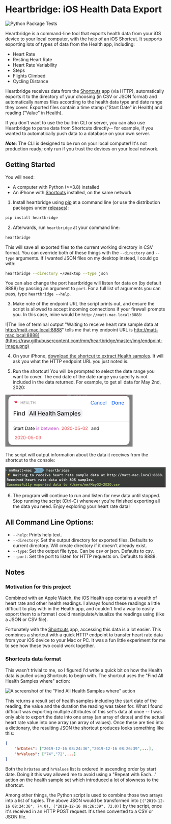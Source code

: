 # Heartbridge: iOS Health Data Export

![Python Package Tests](https://github.com/mm/heartbridge/actions/workflows/python-package.yml/badge.svg)

Heartbridge is a command-line tool that exports health data from your iOS device to your local computer, with the help of an iOS Shortcut. It supports exporting lots of types of data from the Health app, including:

- Heart Rate
- Resting Heart Rate
- Heart Rate Variability
- Steps
- Flights Climbed
- Cycling Distance

Heartbridge receives data from the [Shortcuts](https://apps.apple.com/us/app/shortcuts/id915249334) app (via HTTP), automatically exports it to the directory of your choosing (in CSV or JSON format) and automatically names files according to the health data type and date range they cover. Exported files contain a time stamp ("Start Date" in Health) and reading ("Value" in Health).

If you don't want to use the built-in CLI or server, you can also use Heartbridge to parse data from Shortcuts directly-- for example, if you wanted to automatically push data to a database on your own server.

**_Note_**: The CLI is designed to be run on your local computer! It's not production ready; only run if you trust the devices on your local network.

## Getting Started

You will need:
* A computer with Python (>=3.8) installed
* An iPhone with [Shortcuts](https://apps.apple.com/us/app/shortcuts/id915249334) installed, on the same network

1. Install heartbridge using [pip](https://pip.pypa.io/en/stable/) at a command line (or use the distribution packages under [releases](https://github.com/mm/heartbridge/releases)):

```bash
pip install heartbridge
```

2. Afterwards, run `heartbridge` at your command line:

```bash
heartbridge
```

This will save all exported files to the current working directory in CSV format. You can override both of these things with the `--directory` and `--type` arguments. If I wanted JSON files on my desktop instead, I could go with:

```bash
heartbridge --directory ~/Desktop --type json
```

You can also change the port heartbridge will listen for data on (by default 8888) by passing an argument to `port`. For a full list of arguments you can pass, type `heartbridge --help`.

3. Make note of the endpoint URL the script prints out, and ensure the script is allowed to accept incoming connections if your firewall prompts you. In this case, mine would be ```http://matt-mac.local:8888```:

![The line of terminal output "Waiting to receive heart rate sample data at http://matt-mac.local:8888" tells me that my endpoint URL is http://matt-mac.local:8888](https://raw.githubusercontent.com/mm/heartbridge/master/img/endpoint-image.png)

4. On your iPhone, [download the shortcut to extract Health samples](https://www.icloud.com/shortcuts/e4257a3986354ca79c8618c4e480bd5a). It will ask you what the HTTP endpoint URL you just noted is.

5. Run the shortcut! You will be prompted to select the date range you want to cover. The end date of the date range you specify is not included in the data returned. For example, to get all data for May 2nd, 2020:

![To select all data for May 2nd, 2020, you would select a date range between May 2nd and 3rd](https://raw.githubusercontent.com/mm/heartbridge/master/img/shortcut-iPhone.jpeg)

The script will output information about the data it receives from the shortcut to the console:

![Information about the data received by the script (number of samples and path of the file produced) is outputted to the console](https://raw.githubusercontent.com/mm/heartbridge/master/img/script-output.png)

6. The program will continue to run and listen for new data until stopped. Stop running the script (Ctrl-C) whenever you're finished exporting all the data you need. Enjoy exploring your heart rate data!

## All Command Line Options:

* ```--help```: Prints help text.
* ```--directory```: Set the output directory for exported files. Defaults to current directory. Will create directory if it doesn't already exist.
* ```--type```: Set the output file type. Can be csv or json. Defaults to csv.
* ```--port```: Set the port to listen for HTTP requests on. Defaults to 8888.

## Notes

### Motivation for this project

Combined with an Apple Watch, the iOS Health app contains a wealth of heart rate and other health readings. I always found these readings a little difficult to play with in the Health app, and couldn't find a way to easily export them to a format I could manipulate/visualize the readings using (like a JSON or CSV file).

Fortunately with the [Shortcuts](https://apps.apple.com/us/app/shortcuts/id915249334) app, accessing this data is a lot easier. This combines a shortcut with a quick HTTP endpoint to transfer heart rate data from your iOS device to your Mac or PC. It was a fun little experiment for me to see how these two could work together.

### Shortcuts data format

This wasn't trivial to me, so I figured I'd write a quick bit on how the Health data is pulled using Shortcuts to begin with. The shortcut uses the "Find All Health Samples where" action:

![A screenshot of the "Find All Health Samples where" action](https://raw.githubusercontent.com/mm/heartbridge/master/img/find_action.jpeg)

This returns a result set of health samples including the start date of the reading, the value and the duration the reading was taken for. What I found difficult was exporting multiple attributes of this set's data at once -- I was only able to export the date into one array (an array of dates) and the actual heart rate value into one array (an array of values). Once these are tied into a dictionary, the resulting JSON the shortcut produces looks something like this:

```json
{
    "hrDates": ["2019-12-16 08:24:36","2019-12-16 08:26:39",...],
    "hrValues": ["74","72",...]
}
```

Both the ```hrDates``` and ```hrValues``` list is ordered in ascending order by start date. Doing it this way allowed me to avoid using a "Repeat with Each..." action on the health sample set which introduced a lot of slowness to the shortcut. 

Among other things, the Python script is used to combine those two arrays into a list of tuples. The above JSON would be transformed into ```[("2019-12-16 08:24:36", 74.0), ("2019-12-16 08:26:39", 72.0)]``` by the script, once it's received in an HTTP POST request. It's then converted to a CSV or JSON file. 